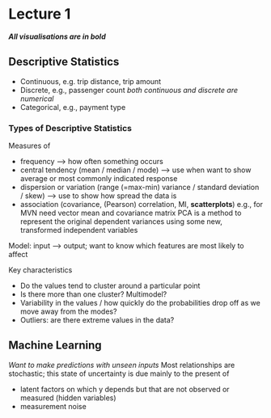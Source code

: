 # Lecture 1

***All visualisations are in bold***

## Descriptive Statistics
- Continuous, e.g. trip distance, trip amount
- Discrete, e.g., passenger count
*both continuous and discrete are numerical*
- Categorical, e.g., payment type

### Types of Descriptive Statistics
Measures of
- frequency --> how often something occurs
- central tendency (mean / median / mode) --> use when want to show average or most commonly indicated response
- dispersion or variation (range (=max-min) variance / standard deviation / skew) --> use to show how spread the data is
- association (covariance, (Pearson) correlation, MI, **scatterplots**)
e.g., for MVN need vector mean and covariance matrix
PCA is a method to represent the original dependent variances using some new, transformed independent variables

Model: input --> output; want to know which features are most likely to affect 

Key characteristics
- Do the values tend to cluster around a particular point
- Is there more than one cluster? Multimodel?
- Variability in the values / how quickly do the probabilities drop off as we move away from the modes?
- Outliers: are there extreme values in the data?

## Machine Learning
*Want to make predictions with unseen inputs*
Most relationships are stochastic; this state of uncertainty is due mainly to the present of
- latent factors on which y depends but that are not observed or measured (hidden variables)
- measurement noise